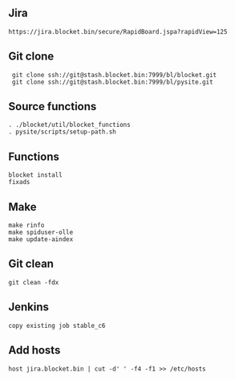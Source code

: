 ## Jira

    https://jira.blocket.bin/secure/RapidBoard.jspa?rapidView=125

## Git clone

     git clone ssh://git@stash.blocket.bin:7999/bl/blocket.git
     git clone ssh://git@stash.blocket.bin:7999/bl/pysite.git

## Source functions

    . ./blocket/util/blocket_functions
    . pysite/scripts/setup-path.sh

## Functions

    blocket install
    fixads

## Make

    make rinfo
    make spiduser-olle
    make update-aindex

## Git clean

    git clean -fdx

## Jenkins

    copy existing job stable_c6

## Add hosts

    host jira.blocket.bin | cut -d' ' -f4 -f1 >> /etc/hosts

